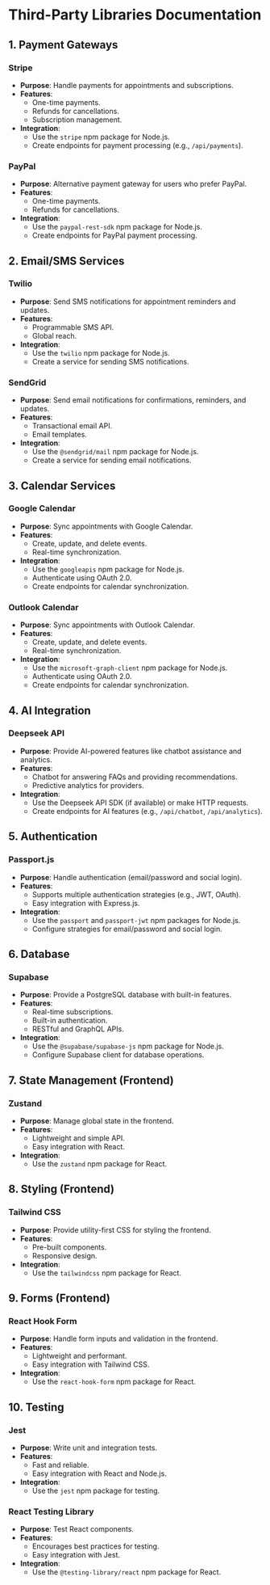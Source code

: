 # Third-Party Libraries Documentation

## 1. Payment Gateways
### Stripe
- **Purpose**: Handle payments for appointments and subscriptions.
- **Features**:
  - One-time payments.
  - Refunds for cancellations.
  - Subscription management.
- **Integration**:
  - Use the `stripe` npm package for Node.js.
  - Create endpoints for payment processing (e.g., `/api/payments`).

### PayPal
- **Purpose**: Alternative payment gateway for users who prefer PayPal.
- **Features**:
  - One-time payments.
  - Refunds for cancellations.
- **Integration**:
  - Use the `paypal-rest-sdk` npm package for Node.js.
  - Create endpoints for PayPal payment processing.

## 2. Email/SMS Services
### Twilio
- **Purpose**: Send SMS notifications for appointment reminders and updates.
- **Features**:
  - Programmable SMS API.
  - Global reach.
- **Integration**:
  - Use the `twilio` npm package for Node.js.
  - Create a service for sending SMS notifications.

### SendGrid
- **Purpose**: Send email notifications for confirmations, reminders, and updates.
- **Features**:
  - Transactional email API.
  - Email templates.
- **Integration**:
  - Use the `@sendgrid/mail` npm package for Node.js.
  - Create a service for sending email notifications.

## 3. Calendar Services
### Google Calendar
- **Purpose**: Sync appointments with Google Calendar.
- **Features**:
  - Create, update, and delete events.
  - Real-time synchronization.
- **Integration**:
  - Use the `googleapis` npm package for Node.js.
  - Authenticate using OAuth 2.0.
  - Create endpoints for calendar synchronization.

### Outlook Calendar
- **Purpose**: Sync appointments with Outlook Calendar.
- **Features**:
  - Create, update, and delete events.
  - Real-time synchronization.
- **Integration**:
  - Use the `microsoft-graph-client` npm package for Node.js.
  - Authenticate using OAuth 2.0.
  - Create endpoints for calendar synchronization.

## 4. AI Integration
### Deepseek API
- **Purpose**: Provide AI-powered features like chatbot assistance and analytics.
- **Features**:
  - Chatbot for answering FAQs and providing recommendations.
  - Predictive analytics for providers.
- **Integration**:
  - Use the Deepseek API SDK (if available) or make HTTP requests.
  - Create endpoints for AI features (e.g., `/api/chatbot`, `/api/analytics`).

## 5. Authentication
### Passport.js
- **Purpose**: Handle authentication (email/password and social login).
- **Features**:
  - Supports multiple authentication strategies (e.g., JWT, OAuth).
  - Easy integration with Express.js.
- **Integration**:
  - Use the `passport` and `passport-jwt` npm packages for Node.js.
  - Configure strategies for email/password and social login.

## 6. Database
### Supabase
- **Purpose**: Provide a PostgreSQL database with built-in features.
- **Features**:
  - Real-time subscriptions.
  - Built-in authentication.
  - RESTful and GraphQL APIs.
- **Integration**:
  - Use the `@supabase/supabase-js` npm package for Node.js.
  - Configure Supabase client for database operations.

## 7. State Management (Frontend)
### Zustand
- **Purpose**: Manage global state in the frontend.
- **Features**:
  - Lightweight and simple API.
  - Easy integration with React.
- **Integration**:
  - Use the `zustand` npm package for React.

## 8. Styling (Frontend)
### Tailwind CSS
- **Purpose**: Provide utility-first CSS for styling the frontend.
- **Features**:
  - Pre-built components.
  - Responsive design.
- **Integration**:
  - Use the `tailwindcss` npm package for React.

## 9. Forms (Frontend)
### React Hook Form
- **Purpose**: Handle form inputs and validation in the frontend.
- **Features**:
  - Lightweight and performant.
  - Easy integration with Tailwind CSS.
- **Integration**:
  - Use the `react-hook-form` npm package for React.

## 10. Testing
### Jest
- **Purpose**: Write unit and integration tests.
- **Features**:
  - Fast and reliable.
  - Easy integration with React and Node.js.
- **Integration**:
  - Use the `jest` npm package for testing.

### React Testing Library
- **Purpose**: Test React components.
- **Features**:
  - Encourages best practices for testing.
  - Easy integration with Jest.
- **Integration**:
  - Use the `@testing-library/react` npm package for React.
